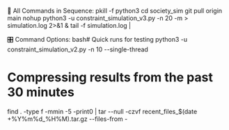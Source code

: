 
🎯 All Commands in Sequence:
pkill -f python3
cd society_sim
git pull origin main
nohup python3 -u constraint_simulation_v3.py -n 20 -m > simulation.log 2>&1 &
tail -f simulation.log |

🎛️ Command Options:
bash# Quick runs for testing
python3 -u constraint_simulation_v2.py -n 10 --single-thread

# Compressing results from the past 30 minutes
find . -type f -mmin -5 -print0 | tar --null -czvf recent_files_$(date +%Y%m%d_%H%M).tar.gz --files-from -
